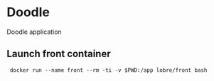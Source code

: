 # Doodle

Doodle application

## Launch front container

     docker run --name front --rm -ti -v $PWD:/app lobre/front bash

